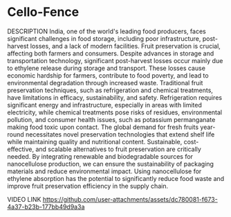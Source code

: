 # Cello-Fence
DESCRIPTION
  India, one of the world's leading food producers, faces significant challenges in food storage, including poor infrastructure, post-harvest losses, and a lack of modern facilities. Fruit preservation is crucial, affecting both farmers and consumers. Despite advances in storage and transportation technology, significant post-harvest losses occur mainly due to ethylene release during storage and transport. These losses cause economic hardship for farmers, contribute to food poverty, and lead to environmental degradation through increased waste. Traditional fruit preservation techniques, such as refrigeration and chemical treatments, have limitations in efficacy, sustainability, and safety. Refrigeration requires significant energy and infrastructure, especially in areas with limited electricity, while chemical treatments pose risks of residues, environmental pollution, and consumer health issues, such as potassium permanganate making food toxic upon contact. The global demand for fresh fruits year-round necessitates novel preservation technologies that extend shelf life while maintaining quality and nutritional content. Sustainable, cost-effective, and scalable alternatives to fruit preservation are critically needed. By integrating renewable and biodegradable sources for nanocellulose production, we can ensure the sustainability of packaging materials and reduce environmental impact. Using nanocellulose for ethylene absorption has the potential to significantly reduce food waste and improve fruit preservation efficiency in the supply chain.​​

  VIDEO LINK
https://github.com/user-attachments/assets/dc780081-f673-4a37-b23b-177bb49d9a3a

